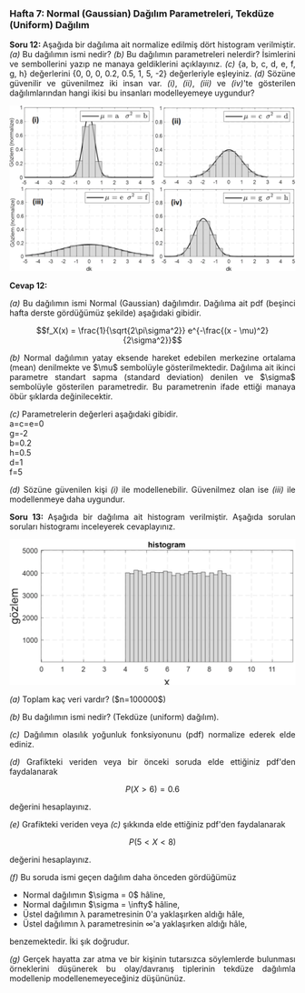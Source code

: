 <h3>Hafta 7: Normal (Gaussian) Dağılım Parametreleri, Tekdüze (Uniform) Dağılım</h3>

<p align="justify"><b>Soru 12: </b>Aşağıda bir dağılıma ait normalize edilmiş dört histogram verilmiştir. <i>(a)</i> Bu dağılımın ismi nedir? <i>(b)</i> Bu dağılımın parametreleri nelerdir? İsimlerini ve sembollerini yazıp ne manaya geldiklerini açıklayınız. <i>(c)</i> {a, b, c, d, e, f, g, h} değerlerini {0, 0, 0, 0.2, 0.5, 1, 5, -2} değerleriyle eşleyiniz. <i>(d)</i> Sözüne güvenilir ve güvenilmez iki insan var. <i>(i)</i>, <i>(ii)</i>, <i>(iii)</i> ve <i>(iv)</i>'te gösterilen dağılımlarından hangi ikisi bu insanları modelleyemeye uygundur?</p>

<img src="../../image/normal_distribution_parameters.png" alt="normal dağılım parametreleri" width=%100 height=auto>

<p align="justify"><b>Cevap 12:</p>
<p align="justify"></b><i>(a)</i> Bu dağılımın ismi Normal (Gaussian) dağılımdır. Dağılıma ait pdf (beşinci hafta derste gördüğümüz şekilde) aşağıdaki gibidir.</p>

$$f_X(x) = \frac{1}{\sqrt{2\pi\sigma^2}} e^{-\frac{(x - \mu)^2}{2\sigma^2}}$$

<p align="justify"><i>(b)</i> Normal dağılımın yatay eksende hareket edebilen merkezine ortalama (mean) denilmekte ve $\mu$ sembolüyle gösterilmektedir. Dağılıma ait ikinci parametre standart sapma (standard deviation) denilen ve $\sigma$ sembolüyle gösterilen parametredir. Bu parametrenin ifade ettiği manaya öbür şıklarda değinilecektir.</p>

<p align="justify"><i>(c)</i> Parametrelerin değerleri aşağıdaki gibidir.<br>a=c=e=0<br>g=-2<br>b=0.2<br>h=0.5<br>d=1<br>f=5</p>

<p align="justify"><i>(d)</i> Sözüne güvenilen kişi <i>(i)</i> ile modellenebilir. Güvenilmez olan ise <i>(iii)</i> ile modellenmeye daha uygundur.</p>

<p align="justify"><b>Soru 13: </b>Aşağıda bir dağılıma ait histogram verilmiştir. Aşağıda sorulan soruları histogramı inceleyerek cevaplayınız.</p>

<img src="../../image/uniform-distribution.png" alt="örnek bir tekdüze dağılım" width=800 height=auto>

<p align="justify"><i>(a)</i> Toplam kaç veri vardır? ($n=100000$)</p>

<p align="justify"><i>(b)</i> Bu dağılımın ismi nedir? (Tekdüze (uniform) dağılım).</p>

<p align="justify"><i>(c)</i> Dağılımın olasılık yoğunluk fonksiyonunu (pdf) normalize ederek elde ediniz.</p>

<p align="justify"><i>(d)</i> Grafikteki veriden veya bir önceki soruda elde ettiğiniz pdf'den faydalanarak</p>

$$P(X>6) = 0.6$$

<p align="justify">değerini hesaplayınız.</p>

<p align="justify"><i>(e)</i> Grafikteki veriden veya <i>(c)</i> şıkkında elde ettiğiniz pdf'den faydalanarak</p>

$$P(5<X<8)$$

<p align="justify">değerini hesaplayınız.</p>

<p align="justify"><i>(f)</i> Bu soruda ismi geçen dağılım daha önceden gördüğümüz</p>

<ul>
    <li>Normal dağılımın $\sigma = 0$ hâline,</li>
    <li>Normal dağılımın $\sigma = \infty$ hâline,</li>
    <li>Üstel dağılımın λ parametresinin 0'a yaklaşırken aldığı hâle,</li>
    <li>Üstel dağılımın λ parametresinin ∞'a yaklaşırken aldığı hâle,</li>
</ul>

<p align="justify">benzemektedir. İki şık doğrudur.</a>

<p align="justify"><i>(g)</i> Gerçek hayatta zar atma ve bir kişinin tutarsızca söylemlerde bulunması örneklerini düşünerek bu olay/davranış tiplerinin tekdüze dağılımla modellenip modellenemeyeceğiniz düşününüz.</p>